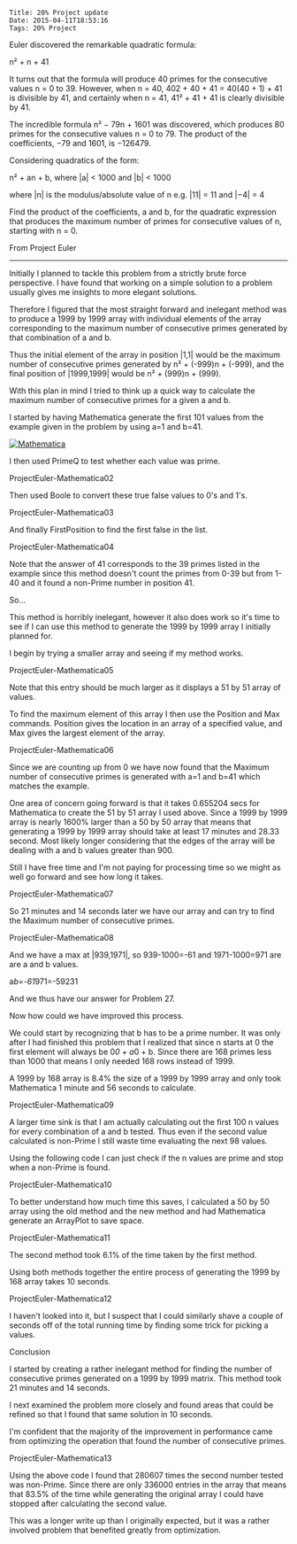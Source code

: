     Title: 20% Project update
    Date: 2015-04-11T18:53:16
    Tags: 20% Project

Euler discovered the remarkable quadratic formula:

n² + n + 41

It turns out that the formula will produce 40 primes for the consecutive values n = 0 to 39. However, when n = 40, 402 + 40 + 41 = 40(40 + 1) + 41 is divisible by 41, and certainly when n = 41, 41² + 41 + 41 is clearly divisible by 41.

The incredible formula  n² − 79n + 1601 was discovered, which produces 80 primes for the consecutive values n = 0 to 79. The product of the coefficients, −79 and 1601, is −126479.

Considering quadratics of the form:

n² + an + b, where |a| < 1000 and |b| < 1000

where |n| is the modulus/absolute value of n
e.g. |11| = 11 and |−4| = 4

Find the product of the coefficients, a and b, for the quadratic expression that produces the maximum number of primes for consecutive values of n, starting with n = 0.

From Project Euler

---------------------

Initially I planned to tackle this problem from a strictly brute force perspective. I have found that working on a simple solution to a problem usually gives me insights to more elegant solutions.

Therefore I figured that the most straight forward and inelegant method was to produce a 1999 by 1999 array with individual elements of the array corresponding to the maximum number of consecutive primes generated by that combination of a and b.

Thus the initial element of the array in position |1,1| would be the maximum number of consecutive primes generated by n² + (-999)n + (-999), and the final position of |1999,1999| would be n² + (999)n + (999).

With this plan in mind I tried to think up a quick way to calculate the maximum number of consecutive primes for a given a and b.

I started by having Mathematica generate the first 101 values from the example given in the problem by using a=1 and b=41.

[![Mathematica](https://hebr3.github.io/img/ProjectEuler-Mathematica01.png)](https://google.com)

I then used PrimeQ to test whether each value was prime.

ProjectEuler-Mathematica02

Then used Boole to convert these true false values to 0's and 1's.

ProjectEuler-Mathematica03

And finally FirstPosition to find the first false in the list.

ProjectEuler-Mathematica04

Note that the answer of 41 corresponds to the 39 primes listed in the example since this method doesn't count the primes from 0-39 but from 1-40 and it found a non-Prime number in position 41.

So...

This method is horribly inelegant, however it also does work so it's time to see if I can use this method to generate the 1999 by 1999 array I initially planned for.

I begin by trying a smaller array and seeing if my method works.

ProjectEuler-Mathematica05

Note that this entry should be much larger as it displays a 51 by 51 array of values.

To find the maximum element of this array I then use the Position and Max commands. Position gives the location in an array of a specified value, and Max gives the largest element of the array.

ProjectEuler-Mathematica06

Since we are counting up from 0 we have now found that the Maximum number of consecutive primes is generated with a=1 and b=41 which matches the example.

One area of concern going forward is that it takes 0.655204 secs for Mathematica to create the 51 by 51 array I used above. Since a 1999 by 1999 array is nearly 1600% larger than a 50 by 50 array that means that generating a 1999 by 1999 array should take at least 17 minutes and 28.33 second. Most likely longer considering that the edges of the array will be dealing with a and b values greater than 900.

Still I have free time and I'm not paying for processing time so we might as well go forward and see how long it takes.

ProjectEuler-Mathematica07

So 21 minutes and 14 seconds later we have our array and can try to find the Maximum number of consecutive primes.

ProjectEuler-Mathematica08

And we have a max at |939,1971|, so 939-1000=-61 and 1971-1000=971 are are a and b values.

a*b=-61*971=-59231

And we thus have our answer for Problem 27.

Now how could we have improved this process.

We could start by recognizing that b has to be a prime number. It was only after I had finished this problem that I realized that since n starts at 0 the first element will always be 0*0 + a*0 + b. Since there are 168 primes less than 1000 that means I only needed 168 rows instead of 1999.

A 1999 by 168 array is 8.4% the size of a 1999 by 1999 array and only took Mathematica 1 minute and 56 seconds to calculate.

ProjectEuler-Mathematica09

A larger time sink is that I am actually calculating out the first 100 n values for every combination of a and b tested. Thus even if the second value calculated is non-Prime I still waste time evaluating the next 98 values.

Using the following code I can just check if the n values are prime and stop when a non-Prime is found.

ProjectEuler-Mathematica10

To better understand how much time this saves, I calculated a 50 by 50 array using the old method and the new method and had Mathematica generate an ArrayPlot to save space.

ProjectEuler-Mathematica11

The second method took 6.1% of the time taken by the first method.

Using both methods together the entire process of generating the 1999 by 168 array takes 10 seconds.

ProjectEuler-Mathematica12

I haven't looked into it, but I suspect that I could similarly shave a couple of seconds off of the total running time by finding some trick for picking a values.

Conclusion

I started by creating a rather inelegant method for finding the number of consecutive primes generated on a 1999 by 1999 matrix. This method took 21 minutes and 14 seconds.

I next examined the problem more closely and found areas that could be refined so that I found that same solution in 10 seconds.

I'm confident that the majority of the improvement in performance came from optimizing the operation that found the number of consecutive primes.

ProjectEuler-Mathematica13

Using the above code I found that 280607 times the second number tested was non-Prime. Since there are only 336000 entries in the array that means that 83.5% of the time while generating the original array I could have stopped after calculating the second value.

This was a longer write up than I originally expected, but it was a rather involved problem that benefited greatly from optimization.
